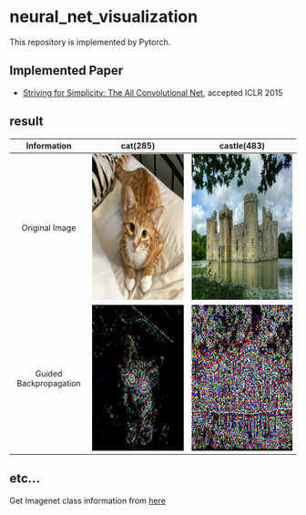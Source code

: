 # neural_net_visualization

This repository is implemented by Pytorch.

## Implemented Paper
- [Striving for Simplicity: The All Convolutional Net](https://arxiv.org/abs/1412.6806), accepted ICLR 2015

## result
Information | cat(285) | castle(483) |
:---: | :---: | :---: |
Original Image  | <img src = 'input_image/cat.jpg' width=512 height=256> | <img src = 'input_image/castle.jpg' width=512 height=256> |
Guided Backpropagation  | <img src = 'saved_image/cat.jpg' width=512 height=256> | <img src = 'saved_image/castle.jpg' width=512 height=256> |

## etc...
Get Imagenet class information from [here](https://gist.github.com/yrevar/942d3a0ac09ec9e5eb3a)